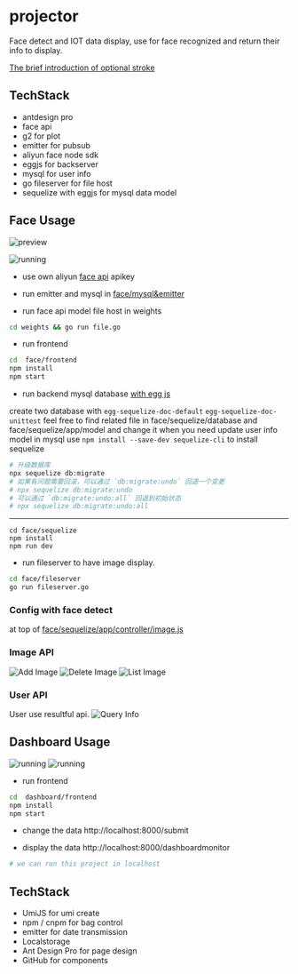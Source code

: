 # projector
Face detect and IOT data display, use for face recognized and return their info to display.

[The brief introduction of optional stroke](https://www.yuque.com/abs/homework/pt8mz7)

## TechStack 
- antdesign pro
- face api
- g2 for plot
- emitter for pubsub
- aliyun face node sdk 
- eggjs for backserver
- mysql for user info 
- go fileserver for file host
- sequelize with eggjs for mysql data model 

## Face Usage
![preview](./imageforreadme/facePreview.png)

![running](./imageforreadme/running.png)
- use own aliyun [face api](https://help.aliyun.com/document_detail/118565.html?spm=a2c4g.11186623.6.558.581f5a17vK1cli#h2-deleteface5) apikey

- run emitter and mysql in [face/mysql&emitter](https://github.com/yhyddr/projector/blob/master/face/mysql%26emitter/README.md)

- run face api model file host in weights
```bash
cd weights && go run file.go
```

- run frontend 
```bash
cd  face/frontend 
npm install
npm start
```

- run backend 
mysql database [with egg js](https://eggjs.org/zh-cn/tutorials/sequelize.html)

create two database with `egg-sequelize-doc-default` `egg-sequelize-doc-unittest` 
feel free to find related file in face/sequelize/database and face/sequelize/app/model and change it when you need update user info model in mysql
use `npm install --save-dev sequelize-cli` to install sequelize
```bash
# 升级数据库
npx sequelize db:migrate
# 如果有问题需要回滚，可以通过 `db:migrate:undo` 回退一个变更
# npx sequelize db:migrate:undo
# 可以通过 `db:migrate:undo:all` 回退到初始状态
# npx sequelize db:migrate:undo:all
```
--- 

```
cd face/sequelize 
npm install
npm run dev
```

- run fileserver to have image display.
```bash
cd face/fileserver
go run fileserver.go
```

### Config with face detect
at top of [face/sequelize/app/controller/image.js](https://github.com/yhyddr/projector/blob/master/face/sequelize/app/controller/image.js)


### Image API
![Add Image](./imageforreadme/api/addImageToAliyun.png)
![Delete Image](./imageforreadme/api/deleteImage.png)
![List Image](./imageforreadme/api/listImage.png)

### User API
User use resultful api.
![Query Info](./imageforreadme/api/queryUserInfo.png)

## Dashboard Usage
![running](./imageforreadme/dashboard.jpg)
![running](./imageforreadme/submitpag.png)

- run frontend 
```bash
cd  dashboard/frontend 
npm install
npm start
```
- change the data
http://localhost:8000/submit

- display the data
http://localhost:8000/dashboardmonitor

```bash
# we can run this project in localhost
```

## TechStack 
- UmiJS for umi create
- npm / cnpm for bag control
- emitter for date transmission
- Localstorage 
- Ant Design Pro for page design
- GitHub for components
